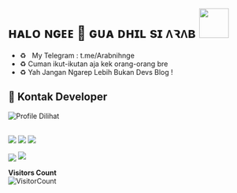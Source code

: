 # ʜᴀʟᴏ ɴɢᴇᴇ 👋  ɢᴜᴀ ᴅʜɪʟ sɪ ᴧꝛᴧʙ <img src="https://i.pinimg.com/originals/01/63/6c/01636c5434cd0462086620c60fdfec16.gif" width="60px">


<!-- Your badges
You can use the website to generate badges: https://shields.io/
-->


-  ♻️‍ &nbsp; My Telegram : t.me/Arabnihnge  <br>
-  ♻️ Cuman ikut-ikutan aja kek orang-orang bre  <br>
-  ♻️ Yah Jangan Ngarep Lebih Bukan Devs Blog !



## 📲 Kontak Developer
![Profile Dilihat](https://komarev.com/ghpvc/?username=apisuserbot&color=blue&style=plastic&label=Profile+Dilihat)
<br>

<br>
<a href="https://github.com/fadhilabdat04"><img src="https://img.shields.io/badge/GitHub-Follow%20on%20GitHub-inactive.svg?logo=github"></a> <a href="https://t.me/Arabnihnge"><img src="https://img.shields.io/badge/Telegram-Find%20Me%20on%20Telegram-blue.svg?logo=telegram"></a> <a href="https://instagram.com/fadhilabdat"><img src="https://img.shields.io/badge/Instagram-Follow%20on%20Instagram-red.svg?logo=instagram"></a></p>

<p><img align="center" src="https://user-images.githubusercontent.com/77770753/117139498-f081c400-adc9-11eb-9aaf-f895a54ecc67.gif"/></a>



<img src="https://user-images.githubusercontent.com/73097560/115834477-dbab4500-a447-11eb-908a-139a6edaec5c.gif">

 **Visitors Count**  
![VisitorCount](https://profile-counter.glitch.me/{fadhilabdat04}/count.svg)
